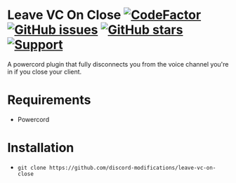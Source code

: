 # Leave VC On Close [![CodeFactor](https://www.codefactor.io/repository/github/discord-modifications/leave-vc-on-close/badge)](https://www.codefactor.io/repository/github/discord-modifications/leave-vc-on-close) [![GitHub issues](https://img.shields.io/github/issues/slow/leave-vc-on-close?style=flat)](https://github.com/discord-modifications/leave-vc-on-close/issues) [![GitHub stars](https://img.shields.io/github/stars/slow/leave-vc-on-close?style=flat)](https://github.com/discord-modifications/leave-vc-on-close/stargazers) [![Support](https://img.shields.io/discord/887015827134632057)](https://discord.gg/HQ5N7Rcajc)

A powercord plugin that fully disconnects you from the voice channel you're in if you close your client.

# Requirements

-  Powercord

# Installation

-  `git clone https://github.com/discord-modifications/leave-vc-on-close`
